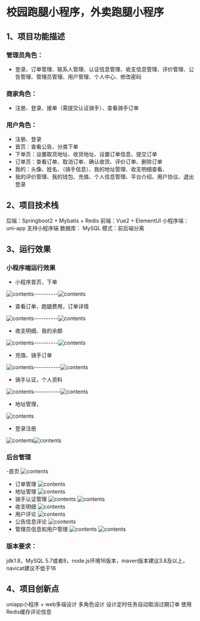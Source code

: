 # 校园跑腿小程序，外卖跑腿小程序
## 1、项目功能描述
### 管理员角色：
- 登录、订单管理、联系人管理、认证信息管理、收支信息管理、评价管理、公告管理、管理员管理、用户管理、个人中心、修改密码
### 商家角色：
- 注册、登录、接单（需提交认证骑手）、查看骑手订单
### 用户角色：
- 注册、登录
- 首页：查看公告、分类下单
- 下单页：设置取货地址、收货地址、设置订单信息、提交订单
- 订单页：查看订单、取消订单、确认收货、评价订单、删除订单
- 我的：头像、姓名、（骑手信息）、我的地址管理、收支明细查看、
- 我的评价管理、我的钱包、充值、个人信息管理、平台介绍、用户协议、退出登录
## 2、项目技术栈
后端：Springboot2 + Mybatis + Redis
前端：Vue2 + ElementUI
小程序端：uni-app 支持小程序端
数据库： MySQL
模式：前后端分离
##  3、运行效果
### 小程序端运行效果
- 小程序首页，下单
  
![contents](picture/picture1.png)----------![contents](picture/picture2.png)
- 查看订单，跑腿费用，订单详情
  
![contents](picture/picture3.png)----------![contents](picture/picture11.png)
- 收支明细、我的余额
  
![contents](picture/picture5.png)----------![contents](picture/picture6.png)
- 充值、骑手订单

![contents](picture/picture7.png)-----------![contents](picture/picture8.png)
- 骑手认证，个人资料

![contents](picture/picture9.png)-----------![contents](picture/picture10.png)
- 地址管理，
  
![contents](picture/picture4.png)
- 登录注册

![contents](picture/picture12.png)![contents](picture/picture13.png)
### 后台管理
-首页
![contents](picture/picture14.png)
- 订单管理
![contents](picture/picture15.png)
- 地址管理
![contents](picture/picture16.png)
- 骑手认证管理
![contents](picture/picture17.png)
![contents](picture/picture18.png)
- 收支明细
![contents](picture/picture19.png)
- 用户评论
![contents](picture/picture20.png)
- 公告信息评论
![contents](picture/picture21.png)
- 管理员信息和用户管理
![contents](picture/picture22.png)
![contents](picture/picture23.png)

### 版本要求：
jdk1.8，MySQL 5.7或者8，node.js环境16版本，maven版本建议3.8及以上，navicat建议不低于16
## 4、项目创新点
uniapp小程序 + web多端设计 多角色设计
设计定时任务自动取消过期订单
使用Redis缓存评论信息

